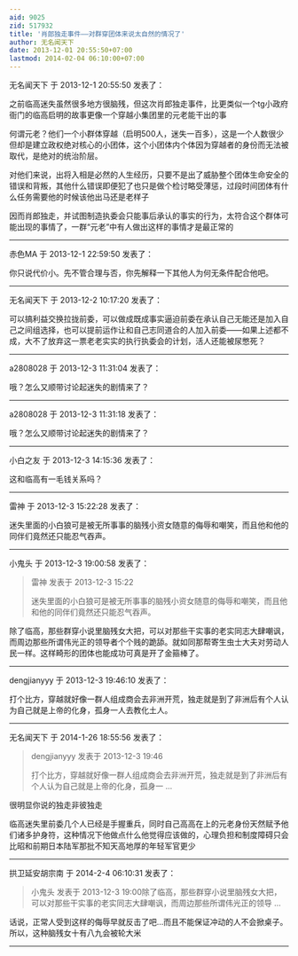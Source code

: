 ```yaml
---
aid: 9025
zid: 517932
title: '肖郎独走事件——对群穿团体来说太自然的情况了'
author: 无名闻天下
date: 2013-12-01 20:55:50+07:00
lastmod: 2014-02-04 06:10:00+07:00
---
```


无名闻天下 于 2013-12-1 20:55:50 发表了：

之前临高迷失虽然很多地方很脑残，但这次肖郎独走事件，比更类似一个tg小政府衙门的临高启明的故事更像一个穿越小集团里的元老能干出的事

何谓元老？他们一个小群体穿越（启明500人，迷失一百多），这是一个人数很少但却是建立政权绝对核心的小团体，这个小团体内个体因为穿越者的身份而无法被取代，是绝对的统治阶层。

对他们来说，出将入相是必然的人生经历，只要不是出了威胁整个团体生命安全的错误和背叛，其他什么错误即便犯了也只是做个检讨略受薄惩，过段时间团体有什么任务需要他的时候该他出马还是老样子

因而肖郎独走，并试图制造执委会只能事后承认的事实的行为，太符合这个群体可能出现的事情了，一群“元老”中有人做出这样的事情才是最正常的

---------

赤色MA 于 2013-12-1 22:59:50 发表了：

你只说代价小。先不管合理与否，你先解释一下其他人为何无条件配合他吧。

---------

无名闻天下 于 2013-12-2 10:17:20 发表了：

可以搞利益交换拉拢前委，可以做成既成事实逼迫前委在承认自己无能还是加入自己之间组选择，也可以提前运作让和自己志同道合的人加入前委——如果上述都不成，大不了放弃这一票老老实实的执行执委会的计划，活人还能被尿憋死？

---------

a2808028 于 2013-12-3 11:31:04 发表了：

哦？怎么又顺带讨论起迷失的剧情来了？

---------

a2808028 于 2013-12-3 11:31:18 发表了：

哦？怎么又顺带讨论起迷失的剧情来了？

---------

小白之友 于 2013-12-3 14:15:36 发表了：

这和临高有一毛钱关系吗？

---------

雷神 于 2013-12-3 15:22:28 发表了：

迷失里面的小白狼可是被无所事事的脑残小资女随意的侮辱和嘲笑，而且他和他的同伴们竟然还只能忍气吞声。

---------

小鬼头 于 2013-12-3 19:00:58 发表了：

> 雷神 发表于 2013-12-3 15:22
> 
> 迷失里面的小白狼可是被无所事事的脑残小资女随意的侮辱和嘲笑，而且他和他的同伴们竟然还只能忍气吞声。



除了临高，那些群穿小说里脑残女大把，可以对那些干实事的老实同志大肆嘲讽，而周边那些所谓伟光正的领导者个个贱的跪舔。就如同那帮寄生虫士大夫对劳动人民一样。这样畸形的团体也能成功可真是开了金箍棒了。

---------

dengjianyyy 于 2013-12-3 19:46:10 发表了：

打个比方，穿越就好像一群人组成商会去非洲开荒，独走就是到了非洲后有个人认为自己就是上帝的化身，孤身一人去教化土人。

---------

无名闻天下 于 2014-1-26 18:55:56 发表了：

> dengjianyyy 发表于 2013-12-3 19:46
> 
> 打个比方，穿越就好像一群人组成商会去非洲开荒，独走就是到了非洲后有个人认为自己就是上帝的化身，孤身一 ...



很明显你说的独走非彼独走

临高迷失里前委几个人已经是手握重兵，同时自己高高在上的元老身份天然赋予他们诸多护身符，这种情况下他做点什么他觉得应该做的，心理负担和制度障碍只会比昭和前期日本陆军那批不知天高地厚的年轻军官更少

---------

拱卫延安胡宗南 于 2014-2-4 06:10:31 发表了：

> 小鬼头 发表于 2013-12-3 19:00除了临高，那些群穿小说里脑残女大把，可以对那些干实事的老实同志大肆嘲讽，而周边那些所谓伟光正的领导 ...



话说，正常人受到这样的侮辱早就反击了吧…而且不能保证冲动的人不会掀桌子。所以，这种脑残女十有八九会被轮大米

---------

